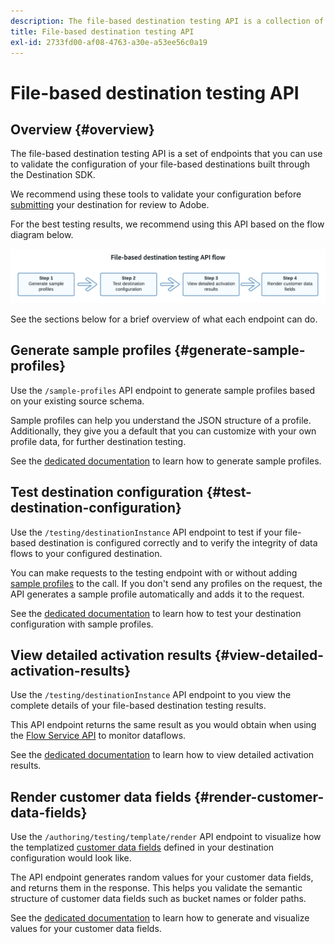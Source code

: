 ```yaml
---
description: The file-based destination testing API is a collection of endpoints that you can use to validate the configuration of your file-based destinations built through the Destination SDK.
title: File-based destination testing API
exl-id: 2733fd00-af08-4763-a30e-a53ee56c0a19
---
```

# File-based destination testing API

## Overview {#overview}

The file-based destination testing API is a set of endpoints that you can use to validate the configuration of your file-based destinations built through the Destination SDK.

We recommend using these tools to validate your configuration before [submitting](../../guides/submit-destination.md) your destination for review to Adobe.

For the best testing results, we recommend using this API based on the flow diagram below.

![Diagram showing the recommended destination testing flow](../../assets/testing-api/batch-destinations/file-based-testing-flow.png)

See the sections below for a brief overview of what each endpoint can do.

## Generate sample profiles {#generate-sample-profiles}

Use the `/sample-profiles` API endpoint to generate sample profiles based on your existing source schema.

Sample profiles can help you understand the JSON structure of a profile. Additionally, they give you a default that you can customize with your own profile data, for further destination testing.

See the [dedicated documentation](file-based-sample-profile-generation-api.md) to learn how to generate sample profiles.

## Test destination configuration {#test-destination-configuration}

Use the `/testing/destinationInstance` API endpoint to test if your file-based destination is configured correctly and to verify the integrity of data flows to your configured destination.

You can make requests to the testing endpoint with or without adding [sample profiles](file-based-sample-profile-generation-api.md) to the call. If you don't send any profiles on the request, the API generates a sample profile automatically and adds it to the request.

See the [dedicated documentation](file-based-destination-testing-api.md) to learn how to test your destination configuration with sample profiles.

## View detailed activation results {#view-detailed-activation-results}

Use the `/testing/destinationInstance` API endpoint to you view the complete details of your file-based destination testing results.

This API endpoint returns the same result as you would obtain when using the [Flow Service API](../../../api/update-destination-dataflows.md) to monitor dataflows.

See the [dedicated documentation](file-based-destination-results-api.md) to learn how to view detailed activation results.

## Render customer data fields {#render-customer-data-fields}

Use the `/authoring/testing/template/render` API endpoint to visualize how the templatized [customer data fields](../../functionality/destination-configuration/customer-data-fields.md) defined in your destination configuration would look like.

The API endpoint generates random values for your customer data fields, and returns them in the response. This helps you validate the semantic structure of customer data fields such as bucket names or folder paths.

See the [dedicated documentation](file-based-render-template-api.md) to learn how to generate and visualize values for your customer data fields.
